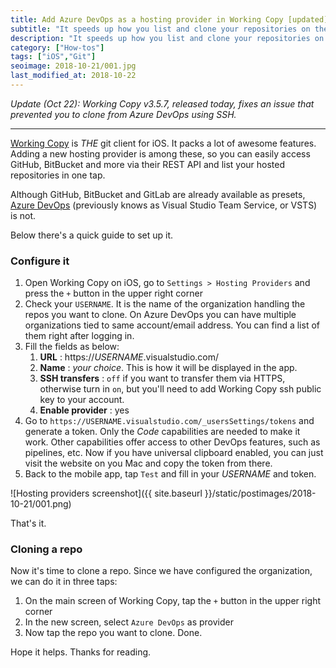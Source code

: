 ```yaml
---
title: Add Azure DevOps as a hosting provider in Working Copy [updated]
subtitle: "It speeds up how you list and clone your repositories on the Microsoft code hosting platform"
description: "It speeds up how you list and clone your repositories on the Microsoft code hosting platform"
category: ["How-tos"]
tags: ["iOS","Git"]
seoimage: 2018-10-21/001.jpg
last_modified_at: 2018-10-22
---
```


*Update (Oct 22): Working Copy v3.5.7, released today, fixes an issue that prevented you to clone from Azure DevOps using SSH.*

---

[Working Copy](https://workingcopyapp.com) is *THE* git client for iOS. It packs a lot of awesome features. Adding a new hosting provider is among these, so you can easily access GitHub, BitBucket and more via their REST API and list your hosted repositories in one tap.

Although GitHub, BitBucket and GitLab are already available as presets, [Azure DevOps](https://azure.microsoft.com/en-us/services/devops/) (previously knows as Visual Studio Team Service, or VSTS) is not. 

Below there's a quick guide to set up it.

### Configure it

1. Open Working Copy on iOS, go to `Settings > Hosting Providers` and press the `+` button in the upper right corner
2. Check your `USERNAME`. It is the name of the organization handling the repos you want to clone. On Azure DevOps you can have multiple organizations tied to same account/email address. You can find a list of them right after logging in.
3. Fill the fields as below:
    1. **URL** : https://*USERNAME*.visualstudio.com/
    2. **Name** : *your choice*. This is how it will be displayed in the app.
    3. **SSH transfers** : `off` if you want to transfer them via HTTPS, otherwise turn in `on`, but you'll need to add Working Copy ssh public key to your account.
    4. **Enable provider** : yes
4. Go to `https://USERNAME.visualstudio.com/_usersSettings/tokens` and generate a token. Only the *Code* capabilities are needed to make it work. Other capabilities offer access to other DevOps features, such as pipelines, etc. Now if you have universal clipboard enabled, you can just visit the website on you Mac and copy the token from there.
5. Back to the mobile app, tap `Test` and fill in your *USERNAME* and token. 

![Hosting providers screenshot]({{ site.baseurl }}/static/postimages/2018-10-21/001.png)

That's it.

### Cloning a repo

Now it's time to clone a repo. Since we have configured the organization, we can do it in three taps:

1. On the main screen of Working Copy, tap the `+` button in the upper right corner
2. In the new screen, select `Azure DevOps` as provider
3. Now tap the repo you want to clone. Done.

Hope it helps. Thanks for reading.
